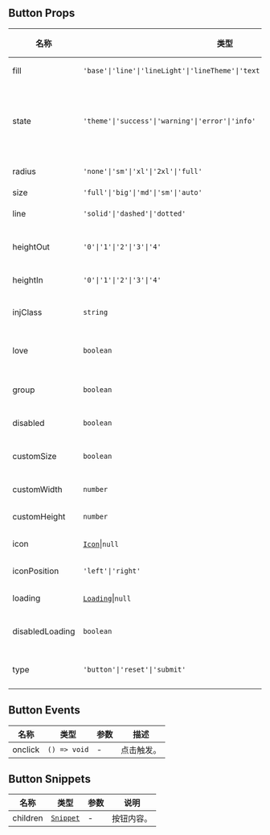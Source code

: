## Button Props

| 名称            | 类型                                                                          | 默认值    | 必传 | 说明                           |
| --------------- | ----------------------------------------------------------------------------- | --------- | ---- | ------------------------------ |
| fill            | `'base'\|'line'\|'lineLight'\|'lineTheme'\|'text'\|'textTheme'\|'colorLight'` | `'base'`  | N    | 填充模式。                     |
| state           | `'theme'\|'success'\|'warning'\|'error'\|'info'`                              | `'theme'` | N    | 状态色，theme 表示跟随主题色。 |
| radius          | `'none'\|'sm'\|'xl'\|'2xl'\|'full'`                                           | `'sm'`    | N    | 圆角风格。                     |
| size            | `'full'\|'big'\|'md'\|'sm'\|'auto'`                                           | `'big'`   | N    | 尺寸。                         |
| line            | `'solid'\|'dashed'\|'dotted'`                                                 | `'solid'` | N    | 边框风格。                     |
| heightOut       | `'0'\|'1'\|'2'\|'3'\|'4'`                                                     | `'2'`     | N    | 按钮外部高度。                 |
| heightIn        | `'0'\|'1'\|'2'\|'3'\|'4'`                                                     | `'3'`     | N    | 按钮高度。                     |
| injClass        | `string`                                                                      | `''`      | N    | 注入 CSS 名称。                |
| love            | `boolean`                                                                     | `false`   | N    | 是否开启关爱版。               |
| group           | `boolean`                                                                     | `false`   | N    | 是否使用按钮组。               |
| disabled        | `boolean`                                                                     | `false`   | N    | 是否禁用。                     |
| customSize      | `boolean`                                                                     | `false`   | N    | 是否自定义大小。               |
| customWidth     | `number`                                                                      | `0`       | N    | 自定义宽度。                   |
| customHeight    | `number`                                                                      | `0`       | N    | 自定义高度。                   |
| icon            | [`Icon`](https://stdf.design/components?nav=icon&tab=1)\|`null`             | `null`    | N    | 图标参数。                     |
| iconPosition    | `'left'\|'right'`                                                            | `'left'` | N    | 图标位置。                     |
| loading         | [`Loading`](https://stdf.design/components?nav=loading&tab=1)\|`null`       | `null`    | N    | 加载参数。                     |
| disabledLoading | `boolean`                                                                     | `false`   | N    | 加载时是否禁用。               |
| type            | `'button'\|'reset'\|'submit'`                                                | `button`  | N        | button 的类型。               |

## Button Events

| 名称    | 类型         | 参数 | 描述       |
| ------- | ------------ | ---- | ---------- |
| onclick | `() => void` | -    | 点击触发。 |

## Button Snippets

| 名称     | 类型                                                                | 参数 | 说明       |
| -------- | ------------------------------------------------------------------- | ---- | ---------- |
| children | [`Snippet`](https://svelte.dev/docs/svelte/snippet#Typing-snippets) | -    | 按钮内容。 |
